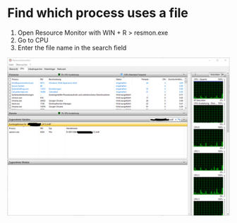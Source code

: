 # Find which process uses a file

1. Open Resource Monitor with WIN + R > resmon.exe
2. Go to CPU
3. Enter the file name in the search field

![ResmonSCR](Resmon_SCR.png)
